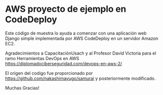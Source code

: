AWS proyecto de ejemplo en CodeDeploy
==================================================

Este código de muestra lo ayuda a comenzar con una aplicación web Django simple implementada por AWS CodeDeploy en un servidor Amazon EC2.

Agradecimientos a  CapacitaciónUsach y al Profesor David Victoria para el ramo 
Herramientas DevOps en AWS https://diplomadociberseguridad.com/devops-en-aws-2/ 


El origen del codigo fue proporcionado por https://github.com/nakashimayugo/samurai y posteriormente modificado. 

Muchas Gracias!


